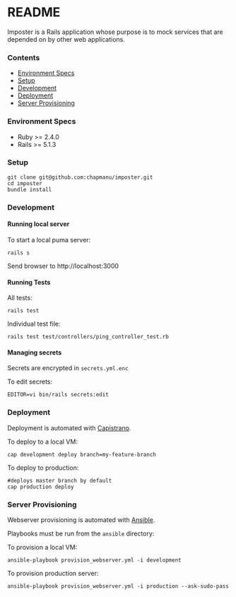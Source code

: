 # README
Imposter is a Rails application whose purpose is to mock services that are depended on by other web applications.

### Contents
- [Environment Specs](#environment-specs)
- [Setup](#setup)
- [Development](#development)
- [Deployment](#deployment)
- [Server Provisioning](#server-provisioning)

### Environment Specs
- Ruby >= 2.4.0
- Rails >= 5.1.3

### Setup
    git clone git@github.com:chapmanu/imposter.git
    cd imposter
    bundle install

### Development
#### Running local server
To start a local puma server:

    rails s
Send browser to http://localhost:3000

#### Running Tests
All tests:

    rails test

Individual test file:

    rails test test/controllers/ping_controller_test.rb

#### Managing secrets
Secrets are encrypted in `secrets.yml.enc`

To edit secrets:

    EDITOR=vi bin/rails secrets:edit

### Deployment
Deployment is automated with [Capistrano](https://github.com/capistrano/capistrano).

To deploy to a local VM:

    cap development deploy branch=my-feature-branch

To deploy to production:

    #deploys master branch by default
    cap production deploy

### Server Provisioning
Webserver provisioning is automated with [Ansible](https://www.ansible.com/).

Playbooks must be run from the `ansible` directory:

To provision a local VM:

    ansible-playbook provision_webserver.yml -i development

To provision production server:

    ansible-playbook provision_webserver.yml -i production --ask-sudo-pass

